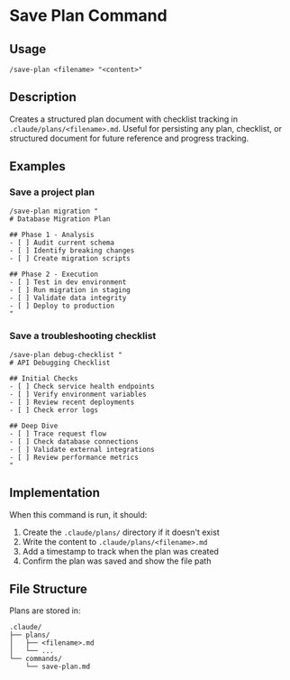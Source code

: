 # Save Plan Command

## Usage
```
/save-plan <filename> "<content>"
```

## Description
Creates a structured plan document with checklist tracking in `.claude/plans/<filename>.md`. Useful for persisting any plan, checklist, or structured document for future reference and progress tracking.

## Examples

### Save a project plan
```
/save-plan migration "
# Database Migration Plan

## Phase 1 - Analysis
- [ ] Audit current schema
- [ ] Identify breaking changes
- [ ] Create migration scripts

## Phase 2 - Execution
- [ ] Test in dev environment
- [ ] Run migration in staging
- [ ] Validate data integrity
- [ ] Deploy to production
"
```

### Save a troubleshooting checklist
```
/save-plan debug-checklist "
# API Debugging Checklist

## Initial Checks
- [ ] Check service health endpoints
- [ ] Verify environment variables
- [ ] Review recent deployments
- [ ] Check error logs

## Deep Dive
- [ ] Trace request flow
- [ ] Check database connections
- [ ] Validate external integrations
- [ ] Review performance metrics
"
```

## Implementation
When this command is run, it should:
1. Create the `.claude/plans/` directory if it doesn't exist
2. Write the content to `.claude/plans/<filename>.md`
3. Add a timestamp to track when the plan was created
4. Confirm the plan was saved and show the file path

## File Structure
Plans are stored in:
```
.claude/
├── plans/
│   ├── <filename>.md
│   └── ...
└── commands/
    └── save-plan.md
```